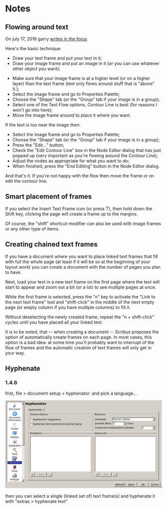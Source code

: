 # Notes

## Flowing around text

On july 17, 2016 garry [writes in the forus](http://forums.scribus.net/index.php/topic,2127.msg9548.html#msg9548)

Here's the basic technique:
- Draw your text frame and put your text in it;
- Draw your image frame and put an image in it (or you can use whatever other object you want);
* Make sure that your image frame is at a higher level (or on a higher layer) than the text frame (text only flows around stuff that is "above" it.);
* Select the image frame and go to Properties Palette;
* Choose the "Shape" tab (or the "Group" tab if your image is in a group);
* Select one of the Text Flow options, Contour Line is best (for reasons I won't go into here);
* Move the image frame around to place it where you want.

If the text is too near the image then:
* Select the image frame and go to Properties Palette;
* Choose the "Shape" tab (or the "Group" tab if your image is in a group);
* Press the "Edit..." button;
* Check the "Edit Contour Line" box in the Node Editor dialog that has just popped up (very important as you're flowing around the Contour Line);
* Adjust the nodes as appropriate for what you want to do;
* When finished, press the "End Editing" button in the Node Editor dialog.

And that's it. If you're not happy with the flow then move the frame or re-edit the contour line.

## Smart placement of frames

If you select the Insert Text Frame icon (or press T), then hold down the Shift key, clicking the page will create a frame up to the margins.

Of course, the "shift" shortcut-modifier can also be used with image frames or any other type of items.

## Creating chained text frames

If you have a document where you want to place linked text frames that fill with full the whole page (at least if it will be so at the beginning of your layout work) you can create a document with the number of pages you plan to have.

Next, load your text in a new text frame on the first page where the text will start to appear and zoom out a bit (or a lot) to see multiple pages at once.

While the first frame is selected, press the "n" key to activate the "Link to the next text frame" tool and "shift-click" in the middle of the next empty page (or empty column if you have multiple columns) to fill it.

Without deselecting the newly created frame, repeat the "n + shift-click" cycles until you have placed all your linked text.

It is to be noted, that -- when creating a document -- Scribus proposes the option of automatically create frames on each page. In most cases, this option is a bad idea: at some time you'll probably want to interrupt of the flow of frames and the automatic creation of text frames will only get in your way.

## Hyphenate

### 1.4.6

frist, file > document setup > hyphenator: and pick a language...


![](content/images/hyphenate-set-language-1.4.png)

then you can select a single (linked set of) text frame(s) and hyphenate it with "extras > hyphenate text"
